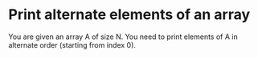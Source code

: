 # Print alternate elements of an array
You are given an array A of size N. You need to print elements of A in alternate order (starting from index 0).
